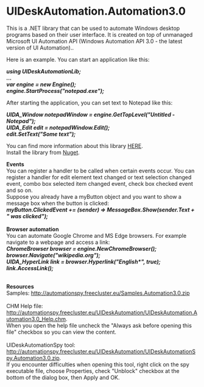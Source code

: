 # UIDeskAutomation.Automation3.0
This is a .NET library that can be used to automate Windows desktop programs based on their user interface. It is created on top of unmanaged Microsoft UI Automation API (Windows Automation API 3.0 - the latest version of UI Automation)..

Here is an example. You can start an application like this:

<i><b>using UIDeskAutomationLib;<br>
...<br>
var engine = new Engine();<br>
engine.StartProcess("notepad.exe");<br></b></i>

After starting the application, you can set text to Notepad like this:

<i><b>UIDA_Window notepadWindow = engine.GetTopLevel("Untitled - Notepad");<br>
UIDA_Edit edit = notepadWindow.Edit();<br>
edit.SetText("Some text");<br></b></i>

You can find more information about this library <a href="http://automationspy.freecluster.eu/uideskautomation_unmanaged.html">HERE</a>.<br>
Install the library from <a href="https://www.nuget.org/packages/UIDeskAutomation.Automation3.0/">Nuget</a>.

<b>Events</b><br>
You can register a handler to be called when certain events occur. You can register a handler for edit element text changed or text selection changed event, combo box selected item changed event, check box checked event and so on.<br>
Suppose you already have a myButton object and you want to show a message box when the button is clicked:<br>
<i><b>myButton.ClickedEvent += (sender) => MessageBox.Show(sender.Text + " was clicked");</b></i>
<br><br>
<b>Browser automation</b><br>
You can automate Google Chrome and MS Edge browsers. For example navigate to a webpage and access a link:<br>
<i><b>ChromeBrowser browser = engine.NewChromeBrowser();<br>
browser.Navigate("wikipedia.org");<br>
UIDA_HyperLink link = browser.Hyperlink("English*", true);<br>
link.AccessLink();</b></i>

<br><b>Resources</b><br>
Samples: <a href="http://automationspy.freecluster.eu/Samples.Automation3.0.zip">http://automationspy.freecluster.eu/Samples.Automation3.0.zip</a>
<br><br>
CHM Help file: <a href="http://automationspy.freecluster.eu/UIDeskAutomation/UIDeskAutomation.Automation3.0_Help.chm">http://automationspy.freecluster.eu/UIDeskAutomation/UIDeskAutomation.Automation3.0_Help.chm</a>.<br>
When you open the help file uncheck the "Always ask before opening this file" checkbox so you can view the content.
<br><br>
UIDeskAutomationSpy tool: <a href="http://automationspy.freecluster.eu/UIDeskAutomation/UIDeskAutomationSpy.Automation3.0.zip">http://automationspy.freecluster.eu/UIDeskAutomation/UIDeskAutomationSpy.Automation3.0.zip</a>.<br>
If you encounter difficulties when opening this tool, right click on the spy executable file, choose Properties, check "Unblock" checkbox at the bottom of the dialog box, then Apply and OK.
